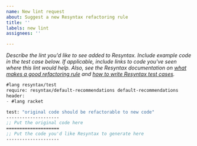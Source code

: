 ```yaml
---
name: New lint request
about: Suggest a new Resyntax refactoring rule
title: ''
labels: new lint
assignees: ''

---
```


_Describe the lint you'd like to see added to Resyntax. Include example code in the test case below. If applicable, include links to code you've seen where this lint would help. Also, see the Resyntax documentation on [what makes a good refactoring rule](https://docs.racket-lang.org/resyntax/Refactoring_Rules_and_Suites.html#%28part._.What_.Makes_a_.Good_.Refactoring_.Rule_%29) and [how to write Resyntax test cases](https://docs.racket-lang.org/resyntax/Testing_Refactoring_Rules.html)._

```scheme
#lang resyntax/test
require: resyntax/default-recommendations default-recommendations
header:
- #lang racket

test: "original code should be refactorable to new code"
--------------------
;; Put the original code here
====================
;; Put the code you'd like Resyntax to generate here
--------------------
```
